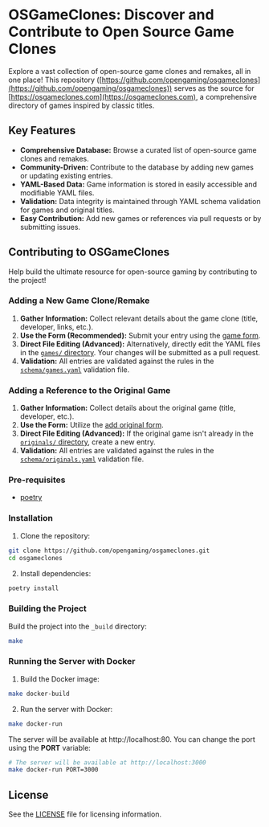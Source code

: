 # OSGameClones: Discover and Contribute to Open Source Game Clones

Explore a vast collection of open-source game clones and remakes, all in one place! This repository ([https://github.com/opengaming/osgameclones](https://github.com/opengaming/osgameclones)) serves as the source for [https://osgameclones.com](https://osgameclones.com), a comprehensive directory of games inspired by classic titles.

## Key Features

*   **Comprehensive Database:** Browse a curated list of open-source game clones and remakes.
*   **Community-Driven:**  Contribute to the database by adding new games or updating existing entries.
*   **YAML-Based Data:**  Game information is stored in easily accessible and modifiable YAML files.
*   **Validation:**  Data integrity is maintained through YAML schema validation for games and original titles.
*   **Easy Contribution:**  Add new games or references via pull requests or by submitting issues.

## Contributing to OSGameClones

Help build the ultimate resource for open-source gaming by contributing to the project!

### Adding a New Game Clone/Remake

1.  **Gather Information:** Collect relevant details about the game clone (title, developer, links, etc.).
2.  **Use the Form (Recommended):** Submit your entry using the [game form](https://osgameclones.com/add_game.html).
3.  **Direct File Editing (Advanced):**  Alternatively, directly edit the YAML files in the [`games/` directory](games/).  Your changes will be submitted as a pull request.
4.  **Validation:** All entries are validated against the rules in the [`schema/games.yaml`](schema/games.yaml) validation file.

### Adding a Reference to the Original Game

1.  **Gather Information:** Collect details about the original game (title, developer, etc.).
2.  **Use the Form:** Utilize the [add original form](https://osgameclones.com/add_original.html).
3.  **Direct File Editing (Advanced):** If the original game isn't already in the [`originals/` directory](originals/), create a new entry.
4.  **Validation:** All entries are validated against the rules in the [`schema/originals.yaml`](schema/originals.yaml) validation file.

### Pre-requisites

*   [poetry](https://python-poetry.org/)

### Installation

1.  Clone the repository:

```bash
git clone https://github.com/opengaming/osgameclones.git
cd osgameclones
```

2.  Install dependencies:

```bash
poetry install
```

### Building the Project

Build the project into the `_build` directory:

```bash
make
```

### Running the Server with Docker

1.  Build the Docker image:

```bash
make docker-build
```

2.  Run the server with Docker:

```bash
make docker-run
```

The server will be available at http://localhost:80. You can change the port using the **PORT** variable:

```bash
# The server will be available at http://localhost:3000
make docker-run PORT=3000
```

## License

See the [LICENSE](LICENSE) file for licensing information.
